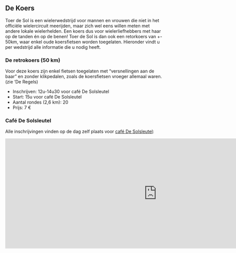 ﻿## De Koers

Toer de Sol is een wielerwedstrijd voor mannen en vrouwen die niet in het officiële wielercircuit meerijden, maar zich wel eens willen meten met andere lokale wielerhelden. Een koers dus voor wielerliefhebbers met haar op de tanden én op de benen! Toer de Sol is dan ook een retorkoers van +- 50km, waar enkel oude koersfietsen worden toegelaten. 
Hieronder vindt u per wedstrijd alle informatie die u nodig heeft.

###	De retrokoers (50 km)

Voor deze koers zijn enkel fietsen toegelaten met “versnellingen aan de baar” en zonder klikpedalen, zoals de koersfietsen vroeger allemaal waren. (zie ‘De Regels)

-	Inschrijven: 12u-14u30 voor café De Solsleutel
-	Start: 15u voor café De Solsleutel
-	Aantal rondes (2,6 km): 20
-	Prijs: 7 €

### Café De Solsleutel

Alle inschrijvingen vinden op de dag zelf plaats voor <a href="http://maps.google.com/maps/place?cid=16398576451341683549&q=cafe+de+solsleutel,+ranst&hl=en&cd=1&cad=src:ppiwlink&ei=MImtTcaFD4TljgeE3s3rAg&sig2=1lDXS2pxcyALC_McpcHnKA">café De Solsleutel</a>:

<iframe width="960" height="350" frameborder="0" scrolling="no" marginheight="0" marginwidth="0" src="http://maps.google.com/maps?f=q&amp;source=s_q&amp;hl=en&amp;geocode=&amp;q=cafe+de+solsleutel,+ranst&amp;aq=&amp;sll=51.19067,4.565316&amp;sspn=0.005063,0.011737&amp;ie=UTF8&amp;hq=cafe+de+solsleutel,&amp;hnear=Ranst,+Antwerp,+Flemish+Region,+Belgium&amp;t=h&amp;cid=16398576451341683549&amp;ll=51.196504,4.561043&amp;spn=0.018825,0.082397&amp;z=14&amp;iwloc=A&amp;output=embed"></iframe>